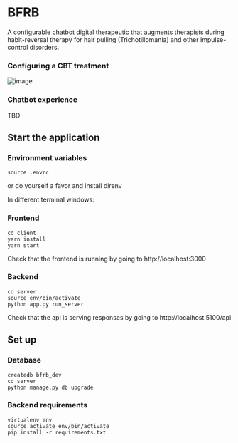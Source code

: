 # BFRB

A configurable chatbot digital therapeutic that augments therapists during habit-reversal therapy for hair pulling (Trichotillomania) and other impulse-control disorders.

### Configuring a CBT treatment
![image](https://cl.ly/9035ffa5ec1e/Image%2525202019-03-24%252520at%25252011.26.47%252520AM.png)

### Chatbot experience
TBD

## Start the application

### Environment variables
```
source .envrc
```
or do yourself a favor and install direnv

In different terminal windows:

### Frontend
```
cd client
yarn install
yarn start
```

Check that the frontend is running by going to http://localhost:3000

### Backend
```
cd server
source env/bin/activate
python app.py run_server
```

Check that the api is serving responses by going to http://localhost:5100/api

## Set up

### Database
```
createdb bfrb_dev
cd server
python manage.py db upgrade
```

### Backend requirements
```
virtualenv env
source activate env/bin/activate
pip install -r requirements.txt
```
